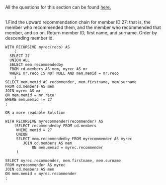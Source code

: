 All the questions for this section can be found [here.](https://pgexercises.com/questions/recursive/)

\
1.Find the upward recommendation chain for member ID 27: that is, the member who recommended them, and the member who recommended that member, and so on. Return member ID, first name, and surname. Order by descending member id.


```
WITH RECURSIVE myrec(reco) AS 
	(
  SELECT 27
  UNION ALL
  SELECT mem.recommendedby
  FROM cd.members AS mem, myrec AS mr
  WHERE mr.reco IS NOT NULL AND mem.memid = mr.reco
	)
SELECT mem.memid AS recommender, mem.firstname, mem.surname
FROM cd.members AS mem
JOIN myrec AS mr
ON mem.memid = mr.reco 
WHERE mem.memid != 27
;

OR a more readable Solution

WITH RECURSIVE myrecommender(recommender) AS
	(SELECT recommendedby FROM cd.members 
	 WHERE memid = 27
	 UNION 
	 SELECT mem.recommendedby FROM myrecommender AS myrec
	 	JOIN cd.members AS mem 
	 		ON mem.memid = myrec.recommender
	 )
	 	 
SELECT myrec.recommender, mem.firstname, mem.surname 
FROM myrecommender AS myrec
JOIN cd.members AS mem
ON mem.memid = myrec.recommender
;
```
